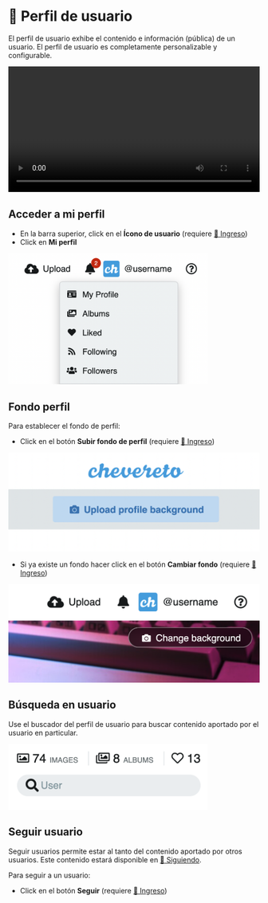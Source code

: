 # 👤 Perfil de usuario

El perfil de usuario exhibe el contenido e información (pública) de un usuario. El perfil de usuario es completamente personalizable y configurable.

<video class="media-screen" width="100%" controls autoplay>
    <source src="../../src/manual/settings/user/content/social.webm" type="video/webm">
</video>

<!-- <img class="media-screen" src="../../src/manual/settings/user/content/my-profile.png" width="600"/> -->

## Acceder a mi perfil

* En la barra superior, click en el **Ícono de usuario** (requiere [🔑 Ingreso](../account/login.md))
* Click en **Mi perfil**

<img class="media-screen" src="../../src/manual/settings/user/content/user-content.png" width="400"/>

## Fondo perfil

Para establecer el fondo de perfil:

* Click en el botón **Subir fondo de perfil** (requiere [🔑 Ingreso](../account/login.md))

<img class="media-screen" src="../../src/manual/settings/user/profile/background.png" width="600"/>

* Si ya existe un fondo hacer click en el botón **Cambiar fondo** (requiere [🔑 Ingreso](../account/login.md))

<img class="media-screen" src="../../src/manual/settings/user/profile/back-change.png" width="600"/>

## Búsqueda en usuario

Use el buscador del perfil de usuario para buscar contenido aportado por el usuario en particular.

<img class="media-screen" src="../../src/manual/settings/user/content/search.png" width="400"/>

## Seguir usuario

Seguir usuarios permite estar al tanto del contenido aportado por otros usuarios. Este contenido estará disponible en [👀 Siguiendo](following.md).

Para seguir a un usuario:

* Click en el botón **Seguir** (requiere [🔑 Ingreso](../account/login.md))
